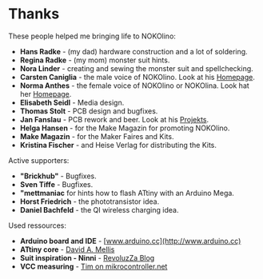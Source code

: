 # Thanks

These people helped me bringing life to NOKOlino:  
  
- **Hans Radke** - (my dad) hardware construction and a lot of soldering.
- **Regina Radke** - (my mom) monster suit hints.  
- **Nora Linder** - creating and sewing the monster suit and spellchecking.
- **Carsten Caniglia** - the male voice of NOKOlino. Look at his [Homepage](http://www.carstencaniglia.com).  
- **Norma Anthes** - the female voice of NOKOlino or NOKOlina. Look hat her [Homepage](http://norma-anthes.de).  
- **Elisabeth Seidl** - Media design.  
- **Thomas Stolt** - PCB design and bugfixes.  
- **Jan Fanslau** - PCB rework and beer. Look at his [Projekts](https://janfanslau.com).  
- **Helga Hansen** - for the Make Magazin for promoting NOKOlino.  
- **Make Magazin** - for the Maker Faires and Kits.  
- **Kristina Fischer** - and Heise Verlag for distributing the Kits.
  
Active supporters:  

- **"Brickhub"** - Bugfixes.  
- **Sven Tiffe** - Bugfixes.
- **"mettmaniac** for hints how to flash ATtiny with an Arduino Mega.
- **Horst Friedrich** - the phototransistor idea.  
- **Daniel Bachfeld** - the QI wireless charging idea.  
  
Used ressources:  

- **Arduino board and IDE** - [www.arduino.cc](http://www.arduino.cc)  
- **ATtiny core** - [David A. Mellis](https://github.com/damellis)  
- **Suit inspiration - Ninni** - [RevoluzZa Blog](http://blog.revoluzzza.com/2009/02/25/tutorial-hopw-to-sew-a-revoluzzzionary-monster-wie-man-ein-revoluzzzionares-monster-naht/)  
- **VCC measuring** - [Tim on mikrocontroller.net](https://www.mikrocontroller.net/topic/315667)  
